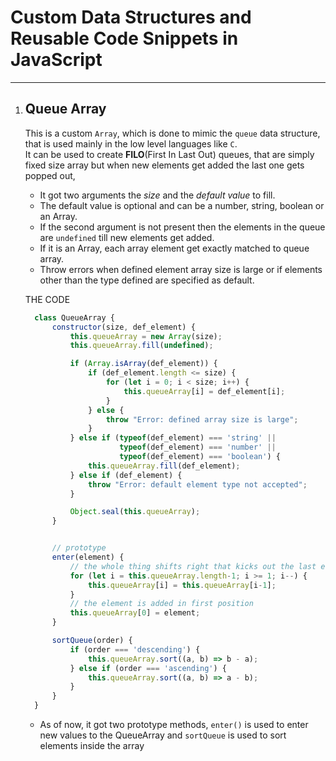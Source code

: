 # Custom Data Structures and Reusable Code Snippets in JavaScript
---
1. ## Queue Array
   This is a custom `Array`, which is done to mimic the `queue` data structure, that is used mainly in the low level languages like `C`.\
   It can be used to create **FILO**(First In Last Out) queues, that are simply fixed size array but when new elements get added the last one gets popped out,
   * It got two arguments the *size* and the *default value* to fill.
   * The default value is optional and can be a number, string, boolean or an Array.
   * If the second argument is not present then the elements in the queue are `undefined` till new elements get added.
   * If it is an Array, each array element get exactly matched to queue array.
   * Throw errors when defined element array size is large or if elements other than the type defined are specified as default.

    THE CODE
    ```javascript
      class QueueArray {
          constructor(size, def_element) {
              this.queueArray = new Array(size);
              this.queueArray.fill(undefined);

              if (Array.isArray(def_element)) {
                  if (def_element.length <= size) {
                      for (let i = 0; i < size; i++) {
                          this.queueArray[i] = def_element[i];
                      }
                  } else {
                      throw "Error: defined array size is large";
                  }
              } else if (typeof(def_element) === 'string' ||
                         typeof(def_element) === 'number' ||
                         typeof(def_element) === 'boolean') {
                  this.queueArray.fill(def_element);
              } else if (def_element) {
                  throw "Error: default element type not accepted";
              }

              Object.seal(this.queueArray);
          }


          // prototype
          enter(element) {
              // the whole thing shifts right that kicks out the last element
              for (let i = this.queueArray.length-1; i >= 1; i--) {
                  this.queueArray[i] = this.queueArray[i-1];
              }
              // the element is added in first position
              this.queueArray[0] = element;
          }

          sortQueue(order) {
              if (order === 'descending') {
                  this.queueArray.sort((a, b) => b - a);
              } else if (order === 'ascending') {
                  this.queueArray.sort((a, b) => a - b);
              }
          }
      }
    ```

    * As of now, it got two prototype methods, `enter()` is used to enter new values to the QueueArray and `sortQueue` is used to sort elements inside the array